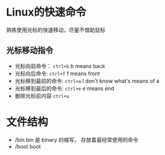 # Linux的快速命令
熟练使用光标的快速移动，尽量不借助鼠标
## 光标移动指令
- 光标向前命令：
`ctrl+b`  b means back
- 光标向后命令:
`ctrl+f`  f means front
- 光标移到最前的命令:
`ctrl+a`   I don't know what's means of a
- 光标移到最后的命令:
`ctrl+e`  e means end
- 删除光标前内容
`ctrl+u`  


# 文件结构
- /bin
bin 是 binary 的缩写， 存放着最经常使用的命令
- /boot
boot 

